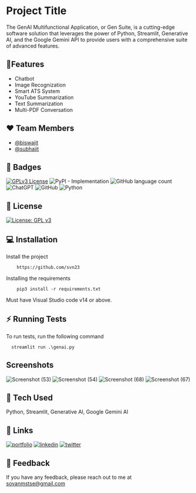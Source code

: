 
# Project Title

The GenAI Multifunctional Application, or Gen Suite, is a cutting-edge 
software solution that leverages the power of Python, Streamlit, Generative AI, and the 
Google Gemini API to provide users with a comprehensive suite of advanced features. 




## :rocket:Features

- Chatbot
- Image Recognization
- Smart ATS System
- YouTube Summarization
- Text Summarization
- Multi-PDF Conversation


## :heart: Team Members

- [@biswajit](https://github.com/Biswajit-Mohapatra2)
- [@subhajit](https://github.com/subhajet) 
## :beginner: Badges

[![GPLv3 License](https://img.shields.io/badge/License-GPL%20v3-yellow.svg)](https://opensource.org/licenses/)
![PyPI - Implementation](https://img.shields.io/pypi/implementation/:packageName)
![GitHub language count](https://img.shields.io/github/languages/count/svn23/Gen-AI)
![ChatGPT](https://img.shields.io/badge/chatGPT-74aa9c?style=for-the-badge&logo=openai&logoColor=white)
![GitHub](https://img.shields.io/badge/github-%23121011.svg?style=for-the-badge&logo=github&logoColor=white)
![Python](https://img.shields.io/badge/python-3670A0?style=for-the-badge&logo=python&logoColor=ffdd54)



## :star2: License

[![License: GPL v3](https://img.shields.io/badge/License-GPLv3-blue.svg)](https://www.gnu.org/licenses/gpl-3.0)

## :computer: Installation

Install the project

```linux
    https://github.com/svn23
```

Installing the requirements

```
    pip3 install -r requirements.txt
```

Must have Visual Studio code v14 or above.


  
## :zap: Running Tests

To run tests, run the following command

```terminal
  streamlit run .\genai.py
```
## Screenshots
![Screenshot (53)](https://github.com/svn23/Gen-AI/assets/102777649/595680f7-4d14-42e1-998e-0dd8c42e01b0)
![Screenshot (54)](https://github.com/svn23/Gen-AI/assets/102777649/72a21179-6864-4d0f-8bd0-144891850337)
![Screenshot (68)](https://github.com/svn23/Gen-AI/assets/102777649/267d2e02-375a-4854-adfe-69448a90ec60)
![Screenshot (67)](https://github.com/svn23/Gen-AI/assets/102777649/08f799b0-d979-4ce0-be2d-a30c53dcf5b1)

## :electric_plug: Tech Used

Python, Streamlit, Generative AI, Google Gemini AI



## 🔗 Links
[![portfolio](https://img.shields.io/badge/my_portfolio-000?style=for-the-badge&logo=ko-fi&logoColor=white)](https://sovanmstse.wixsite.com/mysite)
[![linkedin](https://img.shields.io/badge/linkedin-0A66C2?style=for-the-badge&logo=linkedin&logoColor=white)](https://www.linkedin.com/in/sovan-sen-23dec/)
[![twitter](https://img.shields.io/badge/twitter-1DA1F2?style=for-the-badge&logo=twitter&logoColor=white)](https://twitter.com/SovanSen23)


## :microphone: Feedback

If you have any feedback, please reach out to me at sovanmstse@gmail.com


